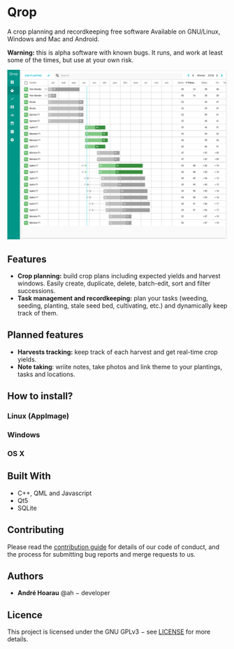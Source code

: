 # Qrop

A crop planning and recordkeeping free software Available on GNU/Linux, Windows and Mac and Android.

**Warning:** this is alpha software with known bugs. It runs, and work at least
some of the times, but use at your own risk.

![Screenshot of Qrop](qrop.png)

## Features

* **Crop planning:** build crop plans including expected yields and harvest
  windows. Easily create, duplicate, delete, batch-edit, sort and filter
  successions.
* **Task management and recordkeeping:** plan your tasks (weeding, seeding,
  planting, stale seed bed, cultivating, etc.) and dynamically keep track of
  them.

## Planned features

* **Harvests tracking:** keep track of each harvest and get real-time crop yields.
* **Note taking**: wriite notes, take photos and link theme to your plantings, tasks and locations.

## How to install?

### Linux (AppImage)

### Windows

### OS X

## Built With

* C++, QML and Javascript
* Qt5
* SQLite

## Contributing

Please read the [contribution guide](CONTRIBUTING.md) for details of our code of
conduct, and the process for submitting bug reports and merge requests to us.

## Authors

* **André Hoarau** @ah − developer

## Licence

This project is licensed under the GNU GPLv3 − see [LICENSE](LICENSE) for more details.
